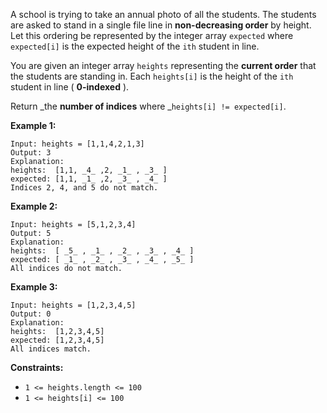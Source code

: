 A school is trying to take an annual photo of all the students. The students
are asked to stand in a single file line in **non-decreasing order** by
height. Let this ordering be represented by the integer array `expected` where
`expected[i]` is the expected height of the `ith` student in line.

You are given an integer array `heights` representing the **current order**
that the students are standing in. Each `heights[i]` is the height of the
`ith` student in line ( **0-indexed** ).

Return _the **number of indices** where _`heights[i] != expected[i]`.



**Example 1:**

    
    
    Input: heights = [1,1,4,2,1,3]
    Output: 3
    Explanation: 
    heights:  [1,1, _4_ ,2, _1_ , _3_ ]
    expected: [1,1, _1_ ,2, _3_ , _4_ ]
    Indices 2, 4, and 5 do not match.
    

**Example 2:**

    
    
    Input: heights = [5,1,2,3,4]
    Output: 5
    Explanation:
    heights:  [ _5_ , _1_ , _2_ , _3_ , _4_ ]
    expected: [ _1_ , _2_ , _3_ , _4_ , _5_ ]
    All indices do not match.
    

**Example 3:**

    
    
    Input: heights = [1,2,3,4,5]
    Output: 0
    Explanation:
    heights:  [1,2,3,4,5]
    expected: [1,2,3,4,5]
    All indices match.
    



**Constraints:**

  * `1 <= heights.length <= 100`
  * `1 <= heights[i] <= 100`

